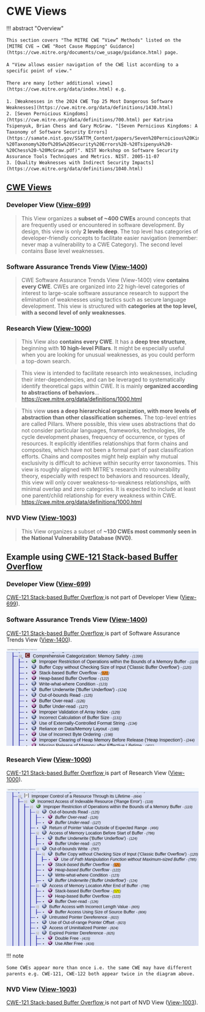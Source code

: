 # CWE Views

!!! abstract "Overview"

    This section covers "The MITRE CWE “View” Methods" listed on the [MITRE CVE → CWE "Root Cause Mapping" Guidance](https://cwe.mitre.org/documents/cwe_usage/guidance.html) page.

    A "View allows easier navigation of the CWE list according to a specific point of view."

    There are many [other additional views](https://cwe.mitre.org/data/index.html) e.g.

    1. [Weaknesses in the 2024 CWE Top 25 Most Dangerous Software Weaknesses](https://cwe.mitre.org/data/definitions/1430.html)
    2. [Seven Pernicious Kingdoms](https://cwe.mitre.org/data/definitions/700.html) per Katrina Tsipenyuk, Brian Chess and Gary McGraw. "[Seven Pernicious Kingdoms: A Taxonomy of Software Security Errors](https://samate.nist.gov/SSATTM_Content/papers/Seven%20Pernicious%20Kingdoms%20-%20Taxonomy%20of%20Sw%20Security%20Errors%20-%20Tsipenyuk%20-%20Chess%20-%20McGraw.pdf)". NIST Workshop on Software Security Assurance Tools Techniques and Metrics. NIST. 2005-11-07
    3. [Quality Weaknesses with Indirect Security Impacts](https://cwe.mitre.org/data/definitions/1040.html)


## [CWE Views](https://cwe.mitre.org/data/index.html)

### Developer View ([View-699](https://cwe.mitre.org/data/definitions/699.html))

>This View organizes a **subset of ~400 CWEs** around concepts that are frequently used or encountered in software development. By design, this view is only **2 levels deep**. The top level has categories of developer-friendly concepts to facilitate easier navigation (remember: never map a vulnerability to a CWE Category). The second level contains Base level weaknesses.

### Software Assurance Trends View ([View-1400](https://cwe.mitre.org/data/definitions/1400.html))

> CWE Software Assurance Trends View (View-1400) view **contains every CWE**. CWEs are organized into 22 high-level categories of interest to large-scale software assurance research to support the elimination of weaknesses using tactics such as secure language development. This view is structured with **categories at the top level, with a second level of only weaknesses**. 

### Research View ([View-1000](https://cwe.mitre.org/data/definitions/1000.html))

> This View also **contains every CWE**. It has a **deep tree structure**, beginning with **10 high-level Pillars**. It might be especially useful when you are looking for unusual weaknesses, as you could perform a top-down search.

> This view is intended to facilitate research into weaknesses, including their inter-dependencies, and can be leveraged to systematically identify theoretical gaps within CWE. It is mainly **organized according to abstractions of behaviors**...
https://cwe.mitre.org/data/definitions/1000.html

> This view **uses a deep hierarchical organization, with more levels of abstraction than other classification schemes.** The top-level entries are called Pillars. Where possible, this view uses abstractions that do not consider particular languages, frameworks, technologies, life cycle development phases, frequency of occurrence, or types of resources. It explicitly identifies relationships that form chains and composites, which have not been a formal part of past classification efforts. Chains and composites might help explain why mutual exclusivity is difficult to achieve within security error taxonomies. This view is roughly aligned with MITRE's research into vulnerability theory, especially with respect to behaviors and resources. Ideally, this view will only cover weakness-to-weakness relationships, with minimal overlap and zero categories. It is expected to include at least one parent/child relationship for every weakness within CWE.
https://cwe.mitre.org/data/definitions/1000.html

### NVD View ([View-1003](https://cwe.mitre.org/data/definitions/1003.html))

> This View organizes a subset of **~130 CWEs most commonly seen in the National Vulnerability Database (NVD)**.

## Example using [CWE-121 Stack-based Buffer Overflow ](https://cwe.mitre.org/data/definitions/121.html)


### Developer View ([View-699](https://cwe.mitre.org/data/definitions/699.html))
[CWE-121 Stack-based Buffer Overflow ](https://cwe.mitre.org/data/definitions/121.html) is not part of Developer View ([View-699](https://cwe.mitre.org/data/definitions/699.html)).

### Software Assurance Trends View ([View-1400](https://cwe.mitre.org/data/definitions/1400.html))

[CWE-121 Stack-based Buffer Overflow ](https://cwe.mitre.org/data/definitions/121.html) is part of Software Assurance Trends View ([View-1400](https://cwe.mitre.org/data/definitions/1400.html)).

![View-1400](../assets/images/1400.png)

### Research View ([View-1000](https://cwe.mitre.org/data/definitions/1000.html))
[CWE-121 Stack-based Buffer Overflow ](https://cwe.mitre.org/data/definitions/121.html) is part of Research View ([View-1000](https://cwe.mitre.org/data/definitions/1000.html)).

![View-1000](../assets/images/1000.png)

!!! note

    Some CWEs appear more than once i.e. the same CWE may have different parents e.g. CWE-121, CWE-122 both appear twice in the diagram above.


### NVD View ([View-1003](https://cwe.mitre.org/data/definitions/1003.html))
[CWE-121 Stack-based Buffer Overflow ](https://cwe.mitre.org/data/definitions/121.html) is not part of NVD View ([View-1003](https://cwe.mitre.org/data/definitions/1003.html)).






